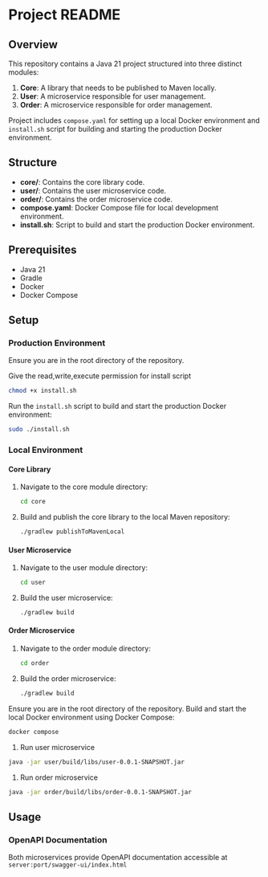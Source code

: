 # Project README

## Overview

This repository contains a Java 21 project structured into three distinct modules:

1. **Core**: A library that needs to be published to Maven locally.
2. **User**: A microservice responsible for user management.
3. **Order**: A microservice responsible for order management.

Project includes `compose.yaml` for setting up a local Docker environment and `install.sh` script for building and
starting the production Docker environment.

## Structure

- **core/**: Contains the core library code.
- **user/**: Contains the user microservice code.
- **order/**: Contains the order microservice code.
- **compose.yaml**: Docker Compose file for local development environment.
- **install.sh**: Script to build and start the production Docker environment.

## Prerequisites

- Java 21
- Gradle
- Docker
- Docker Compose

## Setup

### Production Environment

Ensure you are in the root directory of the repository.

Give the read,write,execute permission for install script

  ```bash
  chmod +x install.sh
   ```

Run the `install.sh` script to build and start the production Docker environment:

  ```bash
  sudo ./install.sh
   ```

### Local Environment

#### Core Library

1. Navigate to the core module directory:
   ```bash
   cd core
   ```
2. Build and publish the core library to the local Maven repository:
   ```bash
   ./gradlew publishToMavenLocal
   ```

#### User Microservice

1. Navigate to the user module directory:
   ```bash
   cd user
   ```
2. Build the user microservice:
   ```bash
   ./gradlew build
   ```

#### Order Microservice

1. Navigate to the order module directory:
   ```bash
   cd order
   ```
2. Build the order microservice:
   ```bash
   ./gradlew build
   ```

Ensure you are in the root directory of the repository.
Build and start the local Docker environment using Docker Compose:

   ```bash
   docker compose
   ```

1. Run user microservice

  ```bash
  java -jar user/build/libs/user-0.0.1-SNAPSHOT.jar
   ```

1. Run order microservice

  ```bash
  java -jar order/build/libs/order-0.0.1-SNAPSHOT.jar
   ```

## Usage

### OpenAPI Documentation

Both microservices provide OpenAPI documentation accessible at `server:port/swagger-ui/index.html`

